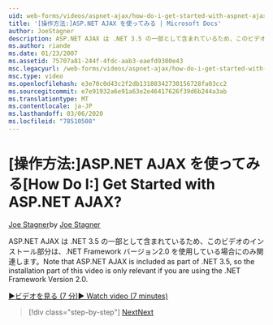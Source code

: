 ```yaml
---
uid: web-forms/videos/aspnet-ajax/how-do-i-get-started-with-aspnet-ajax
title: '[操作方法:]ASP.NET AJAX を使ってみる | Microsoft Docs'
author: JoeStagner
description: ASP.NET AJAX は .NET 3.5 の一部として含まれているため、このビデオのインストール部分は、.NET Framework バージョン 2... を使用している場合にのみ関連します。
ms.author: riande
ms.date: 01/23/2007
ms.assetid: 75707a81-244f-4fdc-aab3-eaefd9300e43
msc.legacyurl: /web-forms/videos/aspnet-ajax/how-do-i-get-started-with-aspnet-ajax
msc.type: video
ms.openlocfilehash: e3e70c0d43c2f2db13180342730156728fa03cc2
ms.sourcegitcommit: e7e91932a6e91a63e2e46417626f39d6b244a3ab
ms.translationtype: MT
ms.contentlocale: ja-JP
ms.lasthandoff: 03/06/2020
ms.locfileid: "78510508"
---
```

# <a name="how-do-i-get-started-with-aspnet-ajax"></a><span data-ttu-id="1d771-104">[操作方法:]ASP.NET AJAX を使ってみる</span><span class="sxs-lookup"><span data-stu-id="1d771-104">[How Do I:] Get Started with ASP.NET AJAX?</span></span>

<span data-ttu-id="1d771-105">[Joe Stagner](https://github.com/JoeStagner)</span><span class="sxs-lookup"><span data-stu-id="1d771-105">by [Joe Stagner](https://github.com/JoeStagner)</span></span>

<span data-ttu-id="1d771-106">ASP.NET AJAX は .NET 3.5 の一部として含まれているため、このビデオのインストール部分は、.NET Framework バージョン2.0 を使用している場合にのみ関連します。</span><span class="sxs-lookup"><span data-stu-id="1d771-106">Note that ASP.NET AJAX is included as part of .NET 3.5, so the installation part of this video is only relevant if you are using the .NET Framework Version 2.0.</span></span>

[<span data-ttu-id="1d771-107">&#9654;ビデオを見る (7 分)</span><span class="sxs-lookup"><span data-stu-id="1d771-107">&#9654; Watch video (7 minutes)</span></span>](https://channel9.msdn.com/Blogs/ASP-NET-Site-Videos/how-do-i-get-started-with-aspnet-ajax)

> [!div class="step-by-step"]
> [<span data-ttu-id="1d771-108">Next</span><span class="sxs-lookup"><span data-stu-id="1d771-108">Next</span></span>](how-do-i-implement-dynamic-partial-page-updates-with-aspnet-ajax.md)
